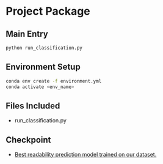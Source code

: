 # Project Package

## Main Entry
```bash
python run_classification.py
```

## Environment Setup

```bash
conda env create -f environment.yml
conda activate <env_name>
```

## Files Included

- run_classification.py

## Checkpoint

- [Best readability prediction model trained on our dataset.](https://huggingface.co/chaojiang06/medreadme_medical_sentence_readability_prediction_CWI)
